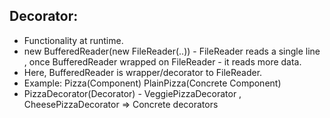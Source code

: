 Decorator:
--------
- Functionality at runtime.
- new BufferedReader(new FileReader(..)) - FileReader reads a single line , once BufferedReader wrapped on FileReader - it reads more data.
- Here, BufferedReader is wrapper/decorator to FileReader.
- Example: Pizza(Component) PlainPizza(Concrete Component)
- PizzaDecorator(Decorator) - VeggiePizzaDecorator , CheesePizzaDecorator => Concrete decorators